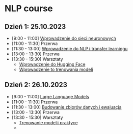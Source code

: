 # NLP course

## Dzień 1: 25.10.2023
- [9:00 - 11:00] [Wprowadzenie do sieci neuronowych](https://docs.google.com/presentation/d/1ecU2Gjy1C_ckmJQuOJ-ma5NzM6GcgMQtohfj36FQLts/edit)
- [11:00 - 11:30] Przerwa
- [11:30 - 13:00] [Wprowadzenie do NLP i transfer learningu](https://docs.google.com/presentation/d/1Lzt4_11akHG6vWqLBvgcprth-HC9vHTL9WER86trOxQ/edit)
- [13:00 - 13:30] Przerwa
- [13:30 - 15:30] Warsztaty
  - [Wprowadzenie do Hugging Face](https://www.kaggle.com/lomero/intro-to-transformers-20231025)
  - [Wprowadzenie to trenowania modeli](https://www.kaggle.com/lomero/fine-tuning-transformers-20231025)

## Dzień 2: 26.10.2023
- [9:00 - 11:00] [Large Language Models](https://docs.google.com/presentation/d/1np3yOzegG2B8MyT3dIwR_C4V9tsxU-KTOgjfU9gK49E/edit)
- [11:00 - 11:30] Przerwa
- [11:30 - 13:00] [Budowanie zbiorów danych i ewaluacja](https://docs.google.com/presentation/d/10HdYUr4fj9KiYjkbEKsT4O6eZqy0biblHkX14YNk910/edit)
- [13:00 - 13:30] Przerwa
- [13:30 - 15:30] Warsztaty
  - [Trenowanie modelii praktyce](https://www.kaggle.com/lomero/fine-tuning-transformers-part-2-20231026)
  - []()
